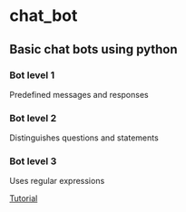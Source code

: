 # chat_bot

## Basic chat bots using python

### Bot level 1

Predefined messages and responses


### Bot level 2

Distinguishes questions and statements

### Bot level 3 

Uses regular expressions


[Tutorial](https://www.datacamp.com/courses/building-chatbots-in-python)
